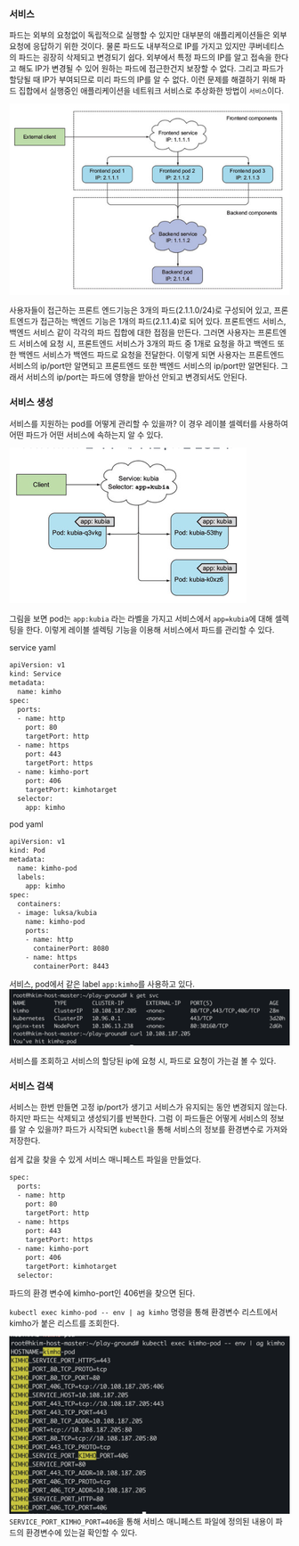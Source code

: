 ### 서비스
파드는 외부의 요청없이 독립적으로 실행할 수 있지만 대부분의 애플리케이션들은 외부 요청에 응답하기 위한 것이다.
물론 파드도 내부적으로 IP를 가지고 있지만 쿠버네티스의 파드는 굉장히 삭제되고 변경되기 쉽다. 외부에서 특정 파드의 IP를 알고 접속을 한다고 해도 IP가 변경될 수 있어 원하는 파드에 접근한건지 보장할 수 없다. 
그리고 파드가 할당될 때 IP가 부여되므로 미리 파드의 IP를 알 수 없다.
이런 문제를 해결하기 위해 파드 집합에서 실행중인 애플리케이션을 네트워크 서비스로 추상화한 방법이 `서비스`이다.

![image](./images/service-example-image.png)

사용자들이 접근하는 프론트 엔드기능은 3개의 파드(2.1.1.0/24)로 구성되어 있고, 프론트엔드가 접근하는 백엔드 기능은 1개의 파드(2.1.1.4)로 되어 있다.
프론트엔드 서비스, 백엔드 서비스 같이 각각의 파드 집합에 대한 접점을 만든다.
그러면 사용자는 프론트엔드 서비스에 요청 시, 프론트엔드 서비스가 3개의 파드 중 1개로 요청을 하고 백엔드 또한 백엔드 서비스가 백엔드 파드로 요청을 전달한다.
이렇게 되면 사용자는 프론트엔드 서비스의 ip/port만 알면되고 프론트엔드 또한 백엔드 서비스의 ip/port만 알면된다.
그래서 서비스의 ip/port는 파드에 영향을 받아선 안되고 변경되서도 안된다.

### 서비스 생성
서비스를 지원하는 pod를 어떻게 관리할 수 있을까? 이 경우 레이블 셀렉터를 사용하여 어떤 파드가 어떤 서비스에 속하는지 알 수 있다.

![image](.//images/service-label-selector.png)

그림을 보면 pod는 `app:kubia` 라는 라벨을 가지고 서비스에서 `app=kubia`에 대해 셀렉팅을 한다.
이렇게 레이블 셀렉팅 기능을 이용해 서비스에서 파드를 관리할 수 있다.

service yaml
```
apiVersion: v1
kind: Service
metadata:
  name: kimho
spec:
  ports:
  - name: http
    port: 80
    targetPort: http
  - name: https
    port: 443
    targetPort: https
  - name: kimho-port
    port: 406
    targetPort: kimhotarget
  selector:
    app: kimho
```

pod yaml
```
apiVersion: v1
kind: Pod
metadata:
  name: kimho-pod
  labels:
    app: kimho
spec:
  containers:
  - image: luksa/kubia
    name: kimho-pod
    ports:
    - name: http
      containerPort: 8080
    - name: https
      containerPort: 8443
```

서비스, pod에서 같은 label `app:kimho`를 사용하고 있다.
![image](./images/req-service.png)

서비스를 조회하고 서비스의 할당된 ip에 요청 시, 파드로 요청이 가는걸 볼 수 있다.

### 서비스 검색
서비스는 한번 만들면 고정 ip/port가 생기고 서비스가 유지되는 동안 변경되지 않는다.
하지만 파드는 삭제되고 생성되기를 반복한다. 그럼 이 파드들은 어떻게 서비스의 정보를 알 수 있을까?
파드가 시작되면 `kubectl`을 통해 서비스의 정보를 환경변수로 가져와 저장한다.

쉽게 값을 찾을 수 있게 서비스 매니페스트 파일을 만들었다.
```
spec:
  ports:
  - name: http
    port: 80
    targetPort: http
  - name: https
    port: 443
    targetPort: https
  - name: kimho-port
    port: 406
    targetPort: kimhotarget
  selector:
```
파드의 환경 변수에 kimho-port인 406번을 찾으면 된다.

`kubectl exec kimho-pod -- env | ag kimho`
명령을 통해 환경변수 리스트에서 kimho가 붙은 리스트를 조회한다.

![image](./images/pod-env.png)
`SERVICE_PORT_KIMHO_PORT=406`을 통해 서비스 매니페스트 파일에 정의된 내용이 파드의 환경변수에 있는걸 확인할 수 있다.


